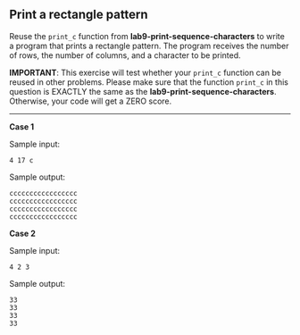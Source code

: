 ## Print a rectangle pattern

Reuse the `print_c` function from **lab9-print-sequence-characters** to write a program that prints a rectangle pattern. The program receives the number of rows, the number of columns, and a character to be printed.

**IMPORTANT**: This exercise will test whether your `print_c` function can be reused in other problems. Please make sure that the function `print_c` in this question is EXACTLY the same as the **lab9-print-sequence-characters**. Otherwise, your code will get a ZERO score.

<hr />

**Case 1**

Sample input:
```
4 17 c
```

Sample output:
```
ccccccccccccccccc
ccccccccccccccccc
ccccccccccccccccc
ccccccccccccccccc
```

**Case 2**

Sample input:
```
4 2 3
```

Sample output:
```
33
33
33
33
```
